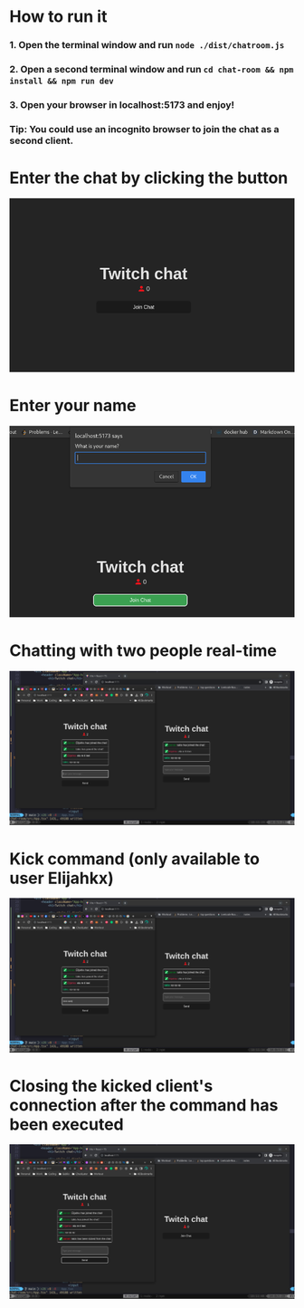# How to run it

### 1. Open the terminal window and run `node ./dist/chatroom.js`
### 2. Open a second terminal window and run `cd chat-room && npm install && npm run dev`
### 3. Open your browser in localhost:5173 and enjoy!
### Tip: You could use an incognito browser to join the chat as a second client.

# Enter the chat by clicking the button
<img src='./screenshot4.png' />

# Enter your name
<img src='./screenshot5.png' />

# Chatting with two people real-time
<img src='./screenshot1.png' />

# Kick command (only available to user **Elijahkx**)
<img src='./screenshot2.png' />

# Closing the kicked client's connection after the command has been executed
<img src='./screenshot3.png' />
